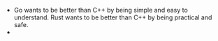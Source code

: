 
- Go wants to be better than C++ by being simple and easy to understand. Rust wants to be better than C++ by being practical and safe.
- 